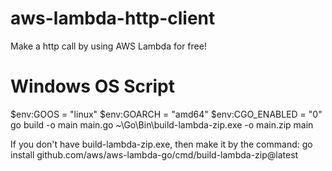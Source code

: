 # aws-lambda-http-client
Make a http call by using AWS Lambda for free!

# Windows OS Script
$env:GOOS = "linux"
$env:GOARCH = "amd64"
$env:CGO_ENABLED = "0"
go build -o main main.go
~\Go\Bin\build-lambda-zip.exe -o main.zip main

If you don't have build-lambda-zip.exe, then make it by the command: go install github.com/aws/aws-lambda-go/cmd/build-lambda-zip@latest
